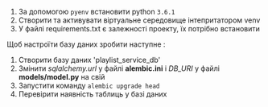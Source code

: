 1. За допомогою `pyenv` встановити python `3.6.1`
2. Створити та активувати віртуальне середовище інтепритатором venv
3. У файлі requirements.txt є залежності проекту, їх потрібно встановити

Щоб настроїти базу даних зробити наступне : 
 1. Створити базу даних 'playlist_service_db'
 2. Змінити *sqlalchemy.url* у файлі **alembic.ini** і *DB_URI* у файлі **models/model.py** на свій 
 3. Запустити команду `alembic upgrade head`
 4. Перевірити наявність таблиць у базі даних